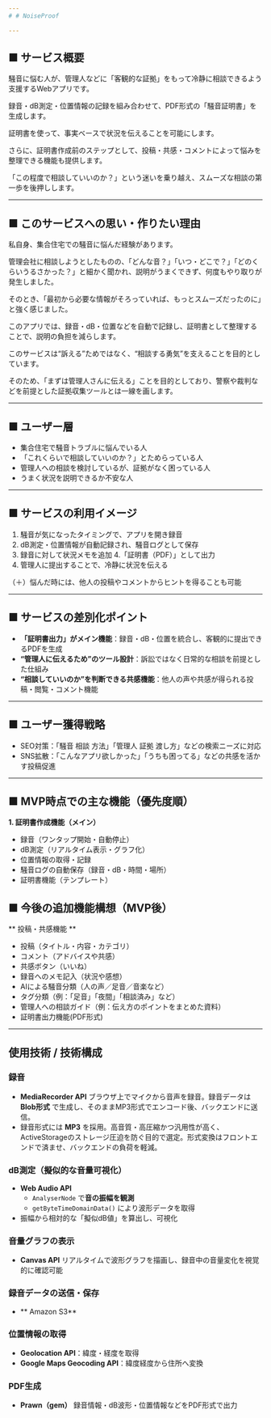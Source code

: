 ```yaml
---
# # NoiseProof

---
```


## ■ サービス概要

騒音に悩む人が、管理人などに「客観的な証拠」をもって冷静に相談できるよう支援するWebアプリです。

録音・dB測定・位置情報の記録を組み合わせて、PDF形式の「騒音証明書」を生成します。

証明書を使って、事実ベースで状況を伝えることを可能にします。

さらに、証明書作成前のステップとして、投稿・共感・コメントによって悩みを整理できる機能も提供します。

「この程度で相談していいのか？」という迷いを乗り越え、スムーズな相談の第一歩を後押しします。

---

## ■ このサービスへの思い・作りたい理由

私自身、集合住宅での騒音に悩んだ経験があります。

管理会社に相談しようとしたものの、「どんな音？」「いつ・どこで？」「どのくらいうるさかった？」と細かく聞かれ、説明がうまくできず、何度もやり取りが発生しました。

そのとき、「最初から必要な情報がそろっていれば、もっとスムーズだったのに」と強く感じました。

このアプリでは、録音・dB・位置などを自動で記録し、証明書として整理することで、説明の負担を減らします。

このサービスは“訴える”ためではなく、“相談する勇気”を支えることを目的としています。

そのため、「まずは管理人さんに伝える」ことを目的としており、警察や裁判などを前提とした証拠収集ツールとは一線を画します。

---

## ■ ユーザー層

- 集合住宅で騒音トラブルに悩んでいる人
- 「これくらいで相談していいのか？」とためらっている人
- 管理人への相談を検討しているが、証拠がなく困っている人
- うまく状況を説明できるか不安な人

---

## ■ サービスの利用イメージ

1. 騒音が気になったタイミングで、アプリを開き録音
2. dB測定・位置情報が自動記録され、騒音ログとして保存
3. 録音に対して状況メモを追加
4.「証明書（PDF）」として出力
5. 管理人に提出することで、冷静に状況を伝える

（＋）悩んだ時には、他人の投稿やコメントからヒントを得ることも可能

---

## ■ サービスの差別化ポイント

- **「証明書出力」がメイン機能**：録音・dB・位置を統合し、客観的に提出できるPDFを生成
- **“管理人に伝えるため”のツール設計**：訴訟ではなく日常的な相談を前提とした仕組み
- **“相談していいのか”を判断できる共感機能**：他人の声や共感が得られる投稿・閲覧・コメント機能

---

## ■ ユーザー獲得戦略

- SEO対策：「騒音 相談 方法」「管理人 証拠 渡し方」などの検索ニーズに対応
- SNS拡散：「こんなアプリ欲しかった」「うちも困ってる」などの共感を活かす投稿促進

---

## ■ MVP時点での主な機能（優先度順）

**1. 証明書作成機能（メイン）**

- 録音（ワンタップ開始・自動停止）
- dB測定（リアルタイム表示・グラフ化）
- 位置情報の取得・記録
- 騒音ログの自動保存（録音・dB・時間・場所）
- 証明書機能（テンプレート）


## ■ 今後の追加機能構想（MVP後）

** 投稿・共感機能 **

- 投稿（タイトル・内容・カテゴリ）
- コメント（アドバイスや共感）
- 共感ボタン（いいね）
- 録音へのメモ記入（状況や感想）
- AIによる騒音分類（人の声／足音／音楽など）
- タグ分類（例：「足音」「夜間」「相談済み」など）
- 管理人への相談ガイド（例：伝え方のポイントをまとめた資料）
- 証明書出力機能(PDF形式)

---


## 使用技術 / 技術構成

### 録音

- **MediaRecorder API**
ブラウザ上でマイクから音声を録音。録音データは **Blob形式** で生成し、そのままMP3形式でエンコード後、バックエンドに送信。
- 録音形式には **MP3** を採用。高音質・高圧縮かつ汎用性が高く、ActiveStorageのストレージ圧迫を防ぐ目的で選定。形式変換はフロントエンドで済ませ、バックエンドの負荷を軽減。

### dB測定（擬似的な音量可視化）

- **Web Audio API**
    - `AnalyserNode` で**音の振幅を観測**
    - `getByteTimeDomainData()` により波形データを取得
- 振幅から相対的な「擬似dB値」を算出し、可視化

### 音量グラフの表示

- **Canvas API**
リアルタイムで波形グラフを描画し、録音中の音量変化を視覚的に確認可能

### 録音データの送信・保存

- ** Amazon S3**

### 位置情報の取得

- **Geolocation API**：緯度・経度を取得
- **Google Maps Geocoding API**：緯度経度から住所へ変換

### PDF生成

- **Prawn（gem）**
録音情報・dB波形・位置情報などをPDF形式で出力

